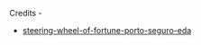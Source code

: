 Credits - 
- [steering-wheel-of-fortune-porto-seguro-eda](https://www.kaggle.com/headsortails/steering-wheel-of-fortune-porto-seguro-eda#individual-feature-visualisations)
